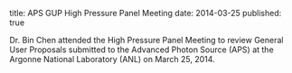 title: APS GUP High Pressure Panel Meeting
date: 2014-03-25
published: true

Dr. Bin Chen attended the High Pressure Panel Meeting to review General User Proposals submitted to the Advanced Photon Source (APS) at the Argonne National Laboratory (ANL) on March 25, 2014.

